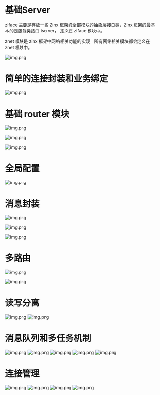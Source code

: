 # 基础Server
ziface 主要是存放一些 Zinx 框架的全部模块的抽象层接口类，Zinx 框架的最基本的是服务类接口 iserver，
定义在 ziface 模块中。

znet 模块是 zinx 框架中网络相关功能的实现，所有网络相关模块都会定义在 znet 模块中。

![img.png](images/basic_server.png)

# 简单的连接封装和业务绑定

![img.png](images/conn.png)

# 基础 router 模块

![img.png](images/request.png)

![img.png](images/router.png)

![img.png](images/integrate_router.png)

# 全局配置
![img.png](images/config.png)

# 消息封装
![img.png](images/message.png)

![img.png](images/package.png)

![img.png](images/integrate_message.png)

# 多路由
![img.png](images/message_handler.png)

![img.png](images/integrate_message_handler.png)

# 读写分离
![img.png](images/arti.png)
![img.png](images/read_write.png)

# 消息队列和多任务机制
![img.png](images/arti_worker.png)
![img.png](images/create_queue.png)
![img.png](images/workpool.png)
![img.png](images/msgTaskQueue.png)
![img.png](images/integrate_workpool.png)

# 连接管理
![img.png](images/conn_manager.png)
![img.png](images/connManager.png)
![img.png](images/integrate_connManager.png)
![img.png](images/hook.png)